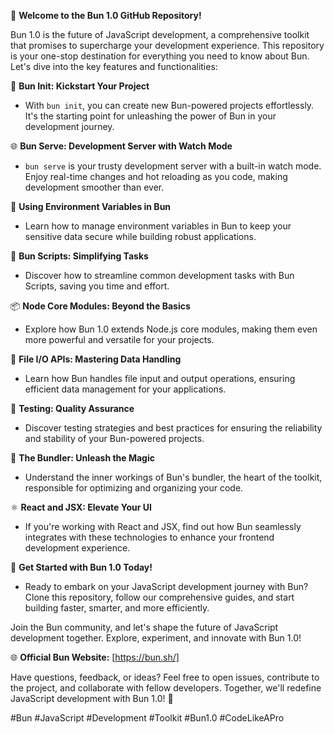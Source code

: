 🚀 **Welcome to the Bun 1.0 GitHub Repository!**

Bun 1.0 is the future of JavaScript development, a comprehensive toolkit that promises to supercharge your development experience. This repository is your one-stop destination for everything you need to know about Bun. Let's dive into the key features and functionalities:

🔧 **Bun Init: Kickstart Your Project**
- With `bun init`, you can create new Bun-powered projects effortlessly. It's the starting point for unleashing the power of Bun in your development journey.

🌐 **Bun Serve: Development Server with Watch Mode**
- `bun serve` is your trusty development server with a built-in watch mode. Enjoy real-time changes and hot reloading as you code, making development smoother than ever.

🔑 **Using Environment Variables in Bun**
- Learn how to manage environment variables in Bun to keep your sensitive data secure while building robust applications.

📜 **Bun Scripts: Simplifying Tasks**
- Discover how to streamline common development tasks with Bun Scripts, saving you time and effort.

📦 **Node Core Modules: Beyond the Basics**
- Explore how Bun 1.0 extends Node.js core modules, making them even more powerful and versatile for your projects.

📂 **File I/O APIs: Mastering Data Handling**
- Learn how Bun handles file input and output operations, ensuring efficient data management for your applications.

🧪 **Testing: Quality Assurance**
- Discover testing strategies and best practices for ensuring the reliability and stability of your Bun-powered projects.

🧩 **The Bundler: Unleash the Magic**
- Understand the inner workings of Bun's bundler, the heart of the toolkit, responsible for optimizing and organizing your code.

⚛️ **React and JSX: Elevate Your UI**
- If you're working with React and JSX, find out how Bun seamlessly integrates with these technologies to enhance your frontend development experience.

🚀 **Get Started with Bun 1.0 Today!**
- Ready to embark on your JavaScript development journey with Bun? Clone this repository, follow our comprehensive guides, and start building faster, smarter, and more efficiently.

Join the Bun community, and let's shape the future of JavaScript development together. Explore, experiment, and innovate with Bun 1.0!

🌐 **Official Bun Website:**
[https://bun.sh/]

Have questions, feedback, or ideas? Feel free to open issues, contribute to the project, and collaborate with fellow developers. Together, we'll redefine JavaScript development with Bun 1.0! 🎉

#Bun #JavaScript #Development #Toolkit #Bun1.0 #CodeLikeAPro
